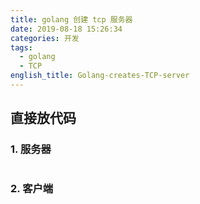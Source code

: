 ```yaml
---
title: golang 创建 tcp 服务器
date: 2019-08-18 15:26:34
categories: 开发
tags:
  - golang
  - TCP
english_title: Golang-creates-TCP-server
---
```


## 直接放代码

### 1. 服务器

```

```

### 2. 客户端
